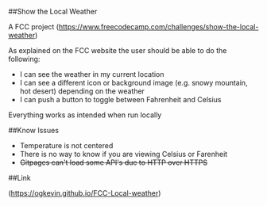 ##Show the Local Weather

A FCC project (https://www.freecodecamp.com/challenges/show-the-local-weather)

As explained on the FCC website the user should be able to do the following:

* I can see the weather in my current location
* I can see a different icon or background image (e.g. snowy mountain, hot desert) depending on the weather
* I can push a button to toggle between Fahrenheit and Celsius

Everything works as intended when run locally

##Know Issues

* Temperature is not centered
* There is no way to know if you are viewing Celsius or Farenheit
* ~~Gitpages can't load some API's due to HTTP over HTTPS~~

##Link

(https://ogkevin.github.io/FCC-Local-weather)
